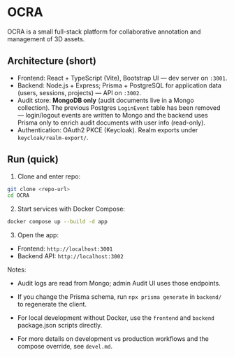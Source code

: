# OCRA
OCRA is a small full-stack platform for collaborative annotation and management of 3D assets.

## Architecture (short)
- Frontend: React + TypeScript (Vite), Bootstrap UI — dev server on `:3001`.
- Backend: Node.js + Express; Prisma + PostgreSQL for application data (users, sessions, projects) — API on `:3002`.
- Audit store: **MongoDB only** (audit documents live in a Mongo collection). The previous Postgres `LoginEvent` table has been removed — login/logout events are written to Mongo and the backend uses Prisma only to enrich audit documents with user info (read-only).
- Authentication: OAuth2 PKCE (Keycloak). Realm exports under `keycloak/realm-export/`.

## Run (quick)
1. Clone and enter repo:
```bash
git clone <repo-url>
cd OCRA
```
2. Start services with Docker Compose:
```bash
docker compose up --build -d app
```
3. Open the app:
  - Frontend: `http://localhost:3001`
  - Backend API: `http://localhost:3002`

Notes:
- Audit logs are read from Mongo; admin Audit UI uses those endpoints.
- If you change the Prisma schema, run `npx prisma generate` in `backend/` to regenerate the client.
- For local development without Docker, use the `frontend` and `backend` package.json scripts directly.
 
- For more details on development vs production workflows and the compose override, see `devel.md`.

